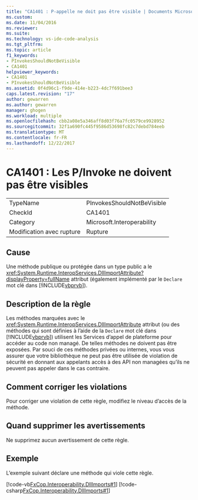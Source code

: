 ```yaml
---
title: "CA1401 : P-appelle ne doit pas être visible | Documents Microsoft"
ms.custom: 
ms.date: 11/04/2016
ms.reviewer: 
ms.suite: 
ms.technology: vs-ide-code-analysis
ms.tgt_pltfrm: 
ms.topic: article
f1_keywords:
- PInvokesShouldNotBeVisible
- CA1401
helpviewer_keywords:
- CA1401
- PInvokesShouldNotBeVisible
ms.assetid: 0f4d96c1-f9de-414e-b223-4dc7f691bee3
caps.latest.revision: "17"
author: gewarren
ms.author: gewarren
manager: ghogen
ms.workload: multiple
ms.openlocfilehash: cbb2a08e5a346aff8d03f76a7fc0579ce9928952
ms.sourcegitcommit: 32f1a690fc445f9586d53698fc82c7debd784eeb
ms.translationtype: MT
ms.contentlocale: fr-FR
ms.lasthandoff: 12/22/2017
---
```

# <a name="ca1401-pinvokes-should-not-be-visible"></a>CA1401 : Les P/Invoke ne doivent pas être visibles
|||  
|-|-|  
|TypeName|PInvokesShouldNotBeVisible|  
|CheckId|CA1401|  
|Category|Microsoft.Interoperability|  
|Modification avec rupture|Rupture|  
  
## <a name="cause"></a>Cause  
 Une méthode publique ou protégée dans un type public a le <xref:System.Runtime.InteropServices.DllImportAttribute?displayProperty=fullName> attribut (également implémenté par le `Declare` mot clé dans [!INCLUDE[vbprvb](../code-quality/includes/vbprvb_md.md)]).  
  
## <a name="rule-description"></a>Description de la règle  
 Les méthodes marquées avec le <xref:System.Runtime.InteropServices.DllImportAttribute> attribut (ou des méthodes qui sont définies à l’aide de la `Declare` mot clé dans [!INCLUDE[vbprvb](../code-quality/includes/vbprvb_md.md)]) utilisent les Services d’appel de plateforme pour accéder au code non managé. De telles méthodes ne doivent pas être exposées. Par souci de ces méthodes privées ou internes, vous vous assurer que votre bibliothèque ne peut pas être utilisée de violation de sécurité en donnant aux appelants accès à des API non managées qu’ils ne peuvent pas appeler dans le cas contraire.  
  
## <a name="how-to-fix-violations"></a>Comment corriger les violations  
 Pour corriger une violation de cette règle, modifiez le niveau d’accès de la méthode.  
  
## <a name="when-to-suppress-warnings"></a>Quand supprimer les avertissements  
 Ne supprimez aucun avertissement de cette règle.  
  
## <a name="example"></a>Exemple  
 L’exemple suivant déclare une méthode qui viole cette règle.  
  
 [!code-vb[FxCop.Interoperability.DllImports#1](../code-quality/codesnippet/VisualBasic/ca1401-p-invokes-should-not-be-visible_1.vb)]
 [!code-csharp[FxCop.Interoperability.DllImports#1](../code-quality/codesnippet/CSharp/ca1401-p-invokes-should-not-be-visible_1.cs)]
